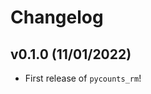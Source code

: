 # Changelog

<!--next-version-placeholder-->

## v0.1.0 (11/01/2022)

- First release of `pycounts_rm`!
